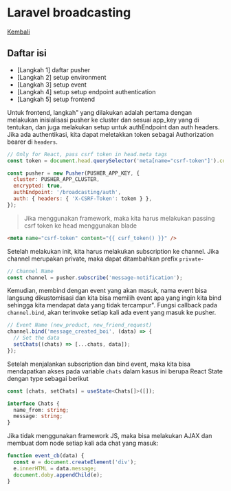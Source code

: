 # Laravel broadcasting

[Kembali](../readme.md)

## Daftar isi

- [Langkah 1] daftar pusher
- [Langkah 2] setup environment
- [Langkah 3] setup event
- [Langkah 4] setup setup endpoint authentication
- [Langkah 5] setup frontend

Untuk frontend, langkah" yang dilakukan adalah pertama dengan melakukan inisialisasi pusher ke cluster dan sesuai app_key yang di tentukan, dan juga melakukan setup untuk authEndpoint dan auth headers. Jika ada authentikasi, kita dapat meletakkan token sebagai Authorization bearer di `headers`.

```js
// Only for React, pass csrf token in head.meta tags
const token = document.head.querySelector('meta[name="csrf-token"]').content;

const pusher = new Pusher(PUSHER_APP_KEY, {
  cluster: PUSHER_APP_CLUSTER,
  encrypted: true,
  authEndpoint: '/broadcasting/auth',
  auth: { headers: { 'X-CSRF-Token': token } },
});
```

> Jika menggunakan framework, maka kita harus melakukan passing csrf token ke head menggunakan blade

```html
<meta name="csrf-token" content="{{ csrf_token() }}" />
```

Setelah melakukan init, kita harus melakukan subscription ke channel. Jika channel merupakan private, maka dapat ditambahkan prefix `private-`

```js
// Channel Name
const channel = pusher.subscribe('message-notification');
```

Kemudian, membind dengan event yang akan masuk, nama event bisa langsung dikustomisasi dan kita bisa memilih event apa yang ingin kita bind sehingga kita mendapat data yang tidak tercampur". Fungsi callback pada `channel.bind`, akan terinvoke setiap kali ada event yang masuk ke pusher.

```js
// Event Name (new_product, new_friend_request)
channel.bind('message_created_boi', (data) => {
  // Set the data
  setChats((chats) => [...chats, data]);
});
```

Setelah menjalankan subscription dan bind event, maka kita bisa mendapatkan akses pada variable `chats` dalam kasus ini berupa React State dengan type sebagai berikut

```ts
const [chats, setChats] = useState<Chats[]>([]);

interface Chats {
  name_from: string;
  message: string;
}
```

Jika tidak menggunakan framework JS, maka bisa melakukan AJAX dan membuat dom node setiap kali ada chat yang masuk:

```js
function event_cb(data) {
  const e = document.createElement('div');
  e.innerHTML = data.message;
  document.doby.appendChild(e);
}
```
